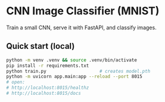 # CNN Image Classifier (MNIST)
Train a small CNN, serve it with FastAPI, and classify images.

## Quick start (local)
```bash
python -m venv .venv && source .venv/bin/activate
pip install -r requirements.txt
python train.py                    # creates model.pth
python -m uvicorn app.main:app --reload --port 8015
# open:
# http://localhost:8015/healthz
# http://localhost:8015/docs
